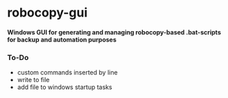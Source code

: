 # robocopy-gui

#### Windows GUI for generating and managing robocopy-based .bat-scripts for backup and automation purposes 


### To-Do

- custom commands inserted by line
- write to file
- add file to windows startup tasks